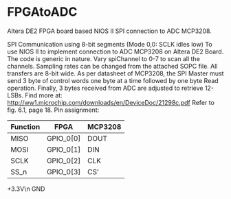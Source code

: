 # FPGAtoADC
Altera DE2 FPGA board based NIOS II SPI connection to ADC MCP3208.

SPI Communication using 8-bit segments
(Mode 0,0: SCLK idles low)
To use NIOS II to implement connection to ADC MCP3208 on
Altera DE2 Board. The code is generic in nature.
Vary spiChannel to 0-7 to scan all the channels. Sampling
rates can be changed from the attached SOPC file.
All transfers are 8-bit wide. As per datasheet of MCP3208,
the SPI Master must send 3 byte of control words one byte
at a time followed by one byte Read operation.
Finally, 3 bytes received from ADC are adjusted to retrieve
12-LSBs. Find more at:
http://ww1.microchip.com/downloads/en/DeviceDoc/21298c.pdf
Refer to fig. 6.1, page 18.
Pin assignment:

| Function  |	  FPGA	    |	MCP3208   |
| --------- | ----------- | --------- |
| MISO      |  GPIO_0[0]  |   DOUT    |
| MOSI      |  GPIO_0[1]  |   DIN     |
| SCLK      |  GPIO_0[2]  |   CLK     |
| SS_n      |  GPIO_0[3]  |   CS'     |

+3.3V\n
GND

